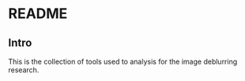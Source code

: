 # README

## Intro

This is the collection of tools used to analysis for the image deblurring research. 
